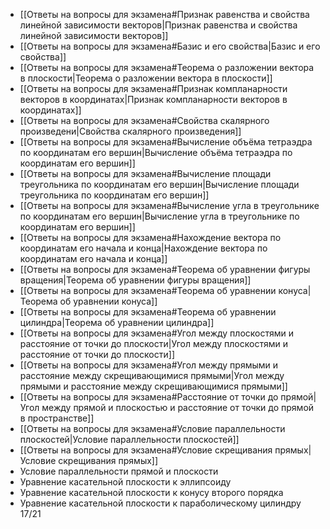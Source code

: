 - [[Ответы на вопросы для экзамена#Признак равенства и свойства линейной зависимости векторов|Признак равенства и свойства линейной зависимости векторов]]
- [[Ответы на вопросы для экзамена#Базис и его свойства|Базис и его свойства]]
- [[Ответы на вопросы для экзамена#Теорема о разложении вектора в плоскости|Теорема о разложении вектора в плоскости]]
- [[Ответы на вопросы для экзамена#Признак компланарности векторов в координатах|Признак компланарности векторов в координатах]]
- [[Ответы на вопросы для экзамена#Свойства скалярного произведени|Свойства скалярного произведения]]
- [[Ответы на вопросы для экзамена#Вычисление объёма тетраэдра по координатам его вершин|Вычисление объёма тетраэдра по координатам его вершин]]
- [[Ответы на вопросы для экзамена#Вычисление площади треугольника по координатам его вершин|Вычисление площади треугольника по координатам его вершин]]
- [[Ответы на вопросы для экзамена#Вычисление угла в треугольнике по координатам его вершин|Вычисление угла в треугольнике по координатам его вершин]]
- [[Ответы на вопросы для экзамена#Нахождение вектора по координатам его начала и конца|Нахождение вектора по координатам его начала и конца]]
- [[Ответы на вопросы для экзамена#Теорема об уравнении фигуры вращения|Теорема об уравнении фигуры вращения]]
- [[Ответы на вопросы для экзамена#Теорема об уравнении конуса|Теорема об уравнении конуса]]
- [[Ответы на вопросы для экзамена#Теорема об уравнении цилиндра|Теорема об уравнении цилиндра]]
- [[Ответы на вопросы для экзамена#Угол между плоскостями и расстояние от точки до плоскости|Угол между плоскостями и расстояние от точки до плоскости]]
- [[Ответы на вопросы для экзамена#Угол между прямыми и расстояние между скрещивающимися прямыми|Угол между прямыми и расстояние между скрещивающимися прямыми]]
- [[Ответы на вопросы для экзамена#Расстояние от точки до прямой|Угол между прямой и плоскостью и расстояние от точки до прямой в пространстве]]
- [[Ответы на вопросы для экзамена#Условие параллельности плоскостей|Условие параллельности плоскостей]]
- [[Ответы на вопросы для экзамена#Условие скрещивания прямых|Условие скрещивания прямых]]
- Условие параллельности прямой и плоскости
- Уравнение касательной плоскости к эллипсоиду
- Уравнение касательной плоскости к конусу второго порядка
- Уравнение касательной плоскости к параболическому цилиндру
17/21